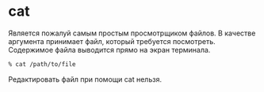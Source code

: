 # cat
Является пожалуй самым простым просмотрщиком файлов. В качестве аргумента принимает файл, который требуется посмотреть. Содержимое файла выводится прямо на экран терминала.

```bash
% cat /path/to/file
```
Редактировать файл при помощи cat нельзя.
